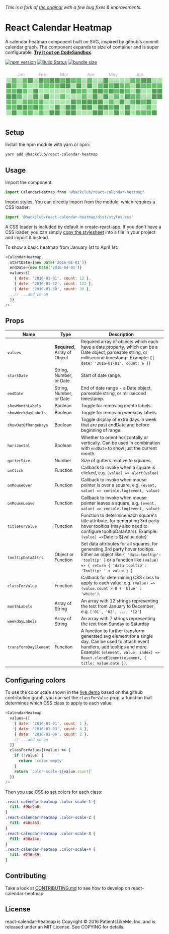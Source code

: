 _This is a fork of [the original](http://github.com/kevinsqi/react-calendar-heatmap) with a few bug fixes & improvements._

# React Calendar Heatmap

A calendar heatmap component built on SVG, inspired by github's commit calendar graph. The component expands to size of container and is super configurable. [**Try it out on CodeSandbox**](https://codesandbox.io/s/73mk9wlyx).

[![npm version](https://badge.fury.io/js/react-calendar-heatmap.svg)](https://badge.fury.io/js/react-calendar-heatmap)
[![Build Status](https://travis-ci.org/kevinsqi/react-calendar-heatmap.svg?branch=master)](https://travis-ci.org/kevinsqi/react-calendar-heatmap)
[![bundle size](https://img.shields.io/bundlephobia/min/react-calendar-heatmap.svg)](https://bundlephobia.com/result?p=react-calendar-heatmap)

[![react-calendar-heatmap screenshot](/demo/public/react-calendar-heatmap.jpg?raw=true)](https://codesandbox.io/s/73mk9wlyx)

## Setup

Install the npm module with yarn or npm:

```bash
yarn add @hackclub/react-calendar-heatmap
```

## Usage

Import the component:

```javascript
import CalendarHeatmap from '@hackclub/react-calendar-heatmap'
```

Import styles. You can directly import from the module, which requires a CSS loader:

```javascript
import '@hackclub/react-calendar-heatmap/dist/styles.css'
```

A CSS loader is included by default in create-react-app. If you don't have a CSS loader, you can simply [copy the stylesheet](src/styles.css) into a file in your project and import it instead.

To show a basic heatmap from January 1st to April 1st:

```javascript
<CalendarHeatmap
  startDate={new Date('2016-01-01')}
  endDate={new Date('2016-04-01')}
  values={[
    { date: '2016-01-01', count: 12 },
    { date: '2016-01-22', count: 122 },
    { date: '2016-01-30', count: 38 },
    // ...and so on
  ]}
/>
```

## Props

| Name                  | Type                          | Description                                                                                                                                                                                                                    |
| --------------------- | ----------------------------- | ------------------------------------------------------------------------------------------------------------------------------------------------------------------------------------------------------------------------------ |
| `values`              | **Required**, Array of Object | Required array of objects which each have a date property, which can be a Date object, parseable string, or millisecond timestamp. Example: `[{ date: '2016-01-01', count: 6 }]`                                               |
| `startDate`           | String, Number, or Date       | Start of date range.                                                                                                                                                                                                           |
| `endDate`             | String, Number, or Date       | End of date range - a Date object, parseable string, or millisecond timestamp.                                                                                                                                                 |
| `showMonthLabels`     | Boolean                       | Toggle for removing month labels.                                                                                                                                                                                              |
| `showWeekdayLabels`   | Boolean                       | Toggle for removing weekday labels.                                                                                                                                                                                            |
| `showOutOfRangeDays`  | Boolean                       | Toggle display of extra days in week that are past endDate and before beginning of range.                                                                                                                                      |
| `horizontal`          | Boolean                       | Whether to orient horizontally or vertically. Can be used in combination with `endDate` to show just the current month.                                                                                                        |
| `gutterSize`          | Number                        | Size of gutters relative to squares.                                                                                                                                                                                           |
| `onClick`             | Function                      | Callback to invoke when a square is clicked, e.g. `(value) => alert(value)`                                                                                                                                                    |
| `onMouseOver`         | Function                      | Callback to invoke when mouse pointer is over a square, e.g. `(event, value) => console.log(event, value)`                                                                                                                     |
| `onMouseLeave`        | Function                      | Callback to invoke when mouse pointer leaves a square, e.g. `(event, value) => console.log(event, value)`                                                                                                                      |
| `titleForValue`       | Function                      | Function to determine each square's title attribute, for generating 3rd party hover tooltips (may also need to configure tooltipDataAttrs). Example: `(value) =>`Date is \${value.date}`                                       |
| `tooltipDataAttrs`    | Object or Function            | Set data attributes for all squares, for generating 3rd party hover tooltips. Either an object like `{ 'data-tooltip': 'tooltip' }` or a function like `(value) => { return { 'data-tooltip': 'Tooltip: ' + value } }`         |
| `classForValue`       | Function                      | Callback for determining CSS class to apply to each value, e.g. `(value) => (value.count > 0 ? 'blue' : 'white')`.                                                                                                             |
| `monthLabels`         | Array of String               | An array with 12 strings representing the text from January to December, e.g. `['01', '02', ..., '12']`                                                                                                                        |
| `weekdayLabels`       | Array of String               | An array with 7 strings representing the text from Sunday to Saturday                                                                                                                                                          |
| `transformDayElement` | Function                      | A function to further transform generated svg element for a single day. Can be used to attach event handlers, add tooltips and more. Example: `(element, value, index) => React.cloneElement(element, { title: value.date })`. |

## Configuring colors

To use the color scale shown in the [live demo](https://www.kevinqi.com/react-calendar-heatmap/) based on the github contribution graph, you can set the `classForValue` prop, a function that determines which CSS class to apply to each value:

```javascript
<CalendarHeatmap
  values={[
    { date: '2016-01-01', count: 1 },
    { date: '2016-01-03', count: 4 },
    { date: '2016-01-06', count: 2 },
    // ...and so on
  ]}
  classForValue={(value) => {
    if (!value) {
      return 'color-empty'
    }
    return `color-scale-${value.count}`
  }}
/>
```

Then you use CSS to set colors for each class:

```css
.react-calendar-heatmap .color-scale-1 {
  fill: #9be9a8;
}
.react-calendar-heatmap .color-scale-2 {
  fill: #40c463;
}
.react-calendar-heatmap .color-scale-3 {
  fill: #30a14e;
}
.react-calendar-heatmap .color-scale-4 {
  fill: #216e39;
}
```

## Contributing

Take a look at [CONTRIBUTING.md](/CONTRIBUTING.md) to see how to develop on react-calendar-heatmap.

## License

react-calendar-heatmap is Copyright &copy; 2016 PatientsLikeMe, Inc. and is released under an MIT License. See COPYING for details.
